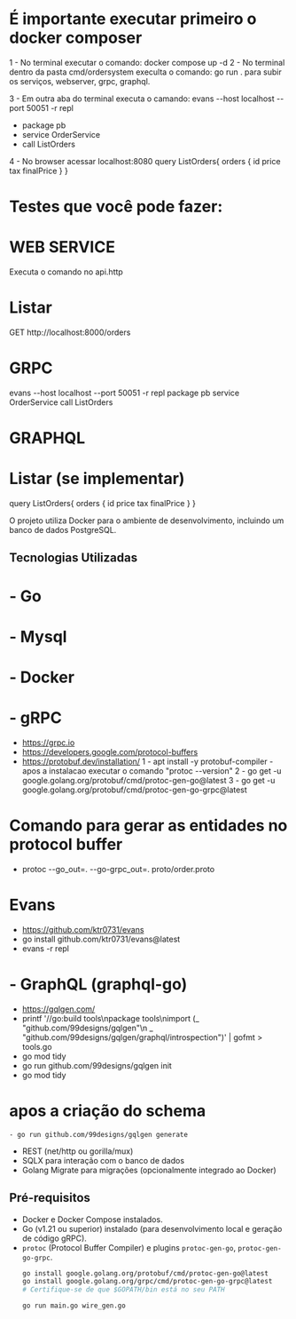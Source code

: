 # É importante executar primeiro o docker composer
1 - No terminal executar o comando: docker compose up -d
2 - No terminal dentro da pasta cmd/ordersystem execulta o comando: go run . para subir os serviços, webserver, grpc, graphql.

3 - Em outra aba do terminal executa o camando: evans --host localhost --port 50051 -r repl
  - package pb
  - service OrderService
  - call ListOrders

4 - No browser acessar localhost:8080
    query ListOrders{
      orders {
        id
        price
        tax
        finalPrice
      }
    }
##



# Testes que você pode fazer:
# WEB SERVICE
  Executa o comando no api.http
  # Listar
  GET http://localhost:8000/orders

# GRPC
  evans --host localhost --port 50051 -r repl
  package pb
  service OrderService
  call ListOrders

# GRAPHQL
  # Listar (se implementar)
  query ListOrders{
    orders {
      id
      price
      tax
      finalPrice
    }
  }

O projeto utiliza Docker para o ambiente de desenvolvimento, incluindo um banco de dados PostgreSQL.

## Tecnologias Utilizadas

# - Go
# - Mysql
# - Docker
# - gRPC 
  - https://grpc.io
  - https://developers.google.com/protocol-buffers
  - https://protobuf.dev/installation/
  1 - apt install -y protobuf-compiler - apos a instalacao executar o comando "protoc --version"
  2 - go get -u google.golang.org/protobuf/cmd/protoc-gen-go@latest
  3 - go get -u google.golang.org/protobuf/cmd/protoc-gen-go-grpc@latest

  # Comando para gerar as entidades no protocol buffer
  - protoc --go_out=. --go-grpc_out=. proto/order.proto

  # Evans
  - https://github.com/ktr0731/evans
  - go install github.com/ktr0731/evans@latest
  - evans -r repl

# - GraphQL (graphql-go) 
  - https://gqlgen.com/
  - printf '//go:build tools\npackage tools\nimport (_ "github.com/99designs/gqlgen"\n _ "github.com/99designs/gqlgen/graphql/introspection")' | gofmt > tools.go
  - go mod tidy
  - go run github.com/99designs/gqlgen init
  - go mod tidy
  # apos a criação do schema
    - go run github.com/99designs/gqlgen generate

- REST (net/http ou gorilla/mux)
- SQLX para interação com o banco de dados
- Golang Migrate para migrações (opcionalmente integrado ao Docker)

## Pré-requisitos

- Docker e Docker Compose instalados.
- Go (v1.21 ou superior) instalado (para desenvolvimento local e geração de código gRPC).
- `protoc` (Protocol Buffer Compiler) e plugins `protoc-gen-go`, `protoc-gen-go-grpc`.
  ```bash
  go install google.golang.org/protobuf/cmd/protoc-gen-go@latest
  go install google.golang.org/grpc/cmd/protoc-gen-go-grpc@latest
  # Certifique-se de que $GOPATH/bin está no seu PATH

  go run main.go wire_gen.go